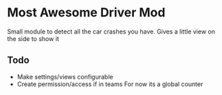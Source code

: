 # Most Awesome Driver Mod

Small module to detect all the car crashes you have.
Gives a little view on the side to show it

## Todo

- Make settings/views configurable
- Create permission/access if in teams For now its a global counter
